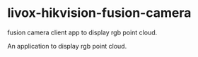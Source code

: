 # livox-hikvision-fusion-camera
fusion camera client app to display rgb point cloud.

An application to display rgb point cloud.

